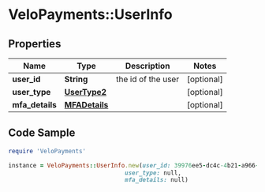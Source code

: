# VeloPayments::UserInfo

## Properties

Name | Type | Description | Notes
------------ | ------------- | ------------- | -------------
**user_id** | **String** | the id of the user | [optional] 
**user_type** | [**UserType2**](UserType2.md) |  | [optional] 
**mfa_details** | [**MFADetails**](MFADetails.md) |  | [optional] 

## Code Sample

```ruby
require 'VeloPayments'

instance = VeloPayments::UserInfo.new(user_id: 39976ee5-dc4c-4b21-a966-a04fa71ef9e1,
                                 user_type: null,
                                 mfa_details: null)
```


